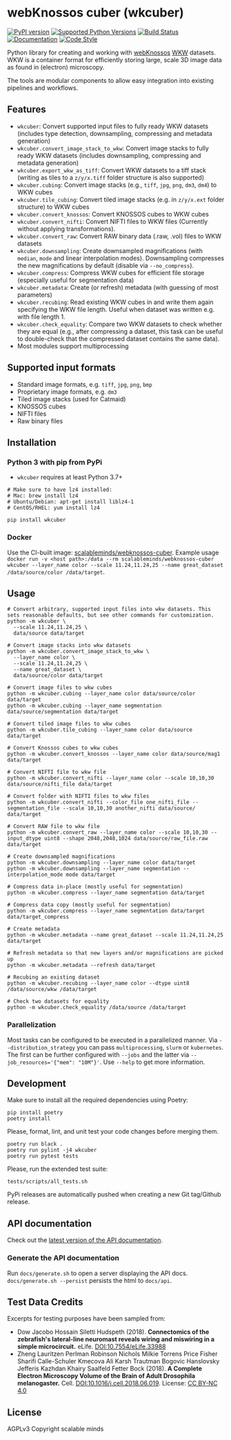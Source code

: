 # webKnossos cuber (wkcuber)
[![PyPI version](https://img.shields.io/pypi/v/wkcuber)](https://pypi.python.org/pypi/wkcuber)
[![Supported Python Versions](https://img.shields.io/pypi/pyversions/wkcuber.svg)](https://pypi.python.org/pypi/wkcuber)
[![Build Status](https://img.shields.io/github/workflow/status/scalableminds/webknossos-libs/CI/master)](https://github.com/scalableminds/webknossos-libs/actions?query=workflow%3A%22CI%22)
[![Documentation](https://img.shields.io/badge/docs-passing-brightgreen.svg)](https://docs.webknossos.org/wkcuber/index.html)
[![Code Style](https://img.shields.io/badge/code%20style-black-000000.svg)](https://github.com/psf/black)

Python library for creating and working with [webKnossos](https://webknossos.org) [WKW](https://github.com/scalableminds/webknossos-wrap) datasets. WKW is a container format for efficiently storing large, scale 3D image data as found in (electron) microscopy.

The tools are modular components to allow easy integration into existing pipelines and workflows.

## Features

* `wkcuber`: Convert supported input files to fully ready WKW datasets (includes type detection, downsampling, compressing and metadata generation)
* `wkcuber.convert_image_stack_to_wkw`: Convert image stacks to fully ready WKW datasets (includes downsampling, compressing and metadata generation)
* `wkcuber.export_wkw_as_tiff`: Convert WKW datasets to a tiff stack (writing as tiles to a `z/y/x.tiff` folder structure is also supported)
* `wkcuber.cubing`: Convert image stacks (e.g., `tiff`, `jpg`, `png`, `dm3`, `dm4`) to WKW cubes
* `wkcuber.tile_cubing`: Convert tiled image stacks (e.g. in `z/y/x.ext` folder structure) to WKW cubes
* `wkcuber.convert_knossos`: Convert KNOSSOS cubes to WKW cubes
* `wkcuber.convert_nifti`: Convert NIFTI files to WKW files (Currently without applying transformations).
* `wkcuber.convert_raw`: Convert RAW binary data (.raw, .vol) files to WKW datasets
* `wkcuber.downsampling`: Create downsampled magnifications (with `median`, `mode` and linear interpolation modes). Downsampling compresses the new magnifications by default (disable via `--no_compress`).
* `wkcuber.compress`: Compress WKW cubes for efficient file storage (especially useful for segmentation data)
* `wkcuber.metadata`: Create (or refresh) metadata (with guessing of most parameters)
* `wkcuber.recubing`: Read existing WKW cubes in and write them again specifying the WKW file length. Useful when dataset was written e.g. with file length 1.
* `wkcuber.check_equality`: Compare two WKW datasets to check whether they are equal (e.g., after compressing a dataset, this task can be useful to double-check that the compressed dataset contains the same data).
* Most modules support multiprocessing

## Supported input formats

* Standard image formats, e.g. `tiff`, `jpg`, `png`, `bmp`
* Proprietary image formats, e.g. `dm3`
* Tiled image stacks (used for Catmaid)
* KNOSSOS cubes
* NIFTI files
* Raw binary files

## Installation
### Python 3 with pip from PyPi
- `wkcuber` requires at least Python 3.7+

```
# Make sure to have lz4 installed:
# Mac: brew install lz4
# Ubuntu/Debian: apt-get install liblz4-1
# CentOS/RHEL: yum install lz4

pip install wkcuber
```

### Docker
Use the CI-built image: [scalableminds/webknossos-cuber](https://hub.docker.com/r/scalableminds/webknossos-cuber/). Example usage `docker run -v <host path>:/data --rm scalableminds/webknossos-cuber wkcuber --layer_name color --scale 11.24,11.24,25 --name great_dataset /data/source/color /data/target`.


## Usage

```
# Convert arbitrary, supported input files into wkw datasets. This sets reasonable defaults, but see other commands for customization.
python -m wkcuber \
  --scale 11.24,11.24,25 \
  data/source data/target

# Convert image stacks into wkw datasets
python -m wkcuber.convert_image_stack_to_wkw \
  --layer_name color \
  --scale 11.24,11.24,25 \
  --name great_dataset \
  data/source/color data/target

# Convert image files to wkw cubes
python -m wkcuber.cubing --layer_name color data/source/color data/target
python -m wkcuber.cubing --layer_name segmentation data/source/segmentation data/target

# Convert tiled image files to wkw cubes
python -m wkcuber.tile_cubing --layer_name color data/source data/target

# Convert Knossos cubes to wkw cubes
python -m wkcuber.convert_knossos --layer_name color data/source/mag1 data/target

# Convert NIFTI file to wkw file
python -m wkcuber.convert_nifti --layer_name color --scale 10,10,30 data/source/nifti_file data/target

# Convert folder with NIFTI files to wkw files
python -m wkcuber.convert_nifti --color_file one_nifti_file --segmentation_file --scale 10,10,30 another_nifti data/source/ data/target

# Convert RAW file to wkw file
python -m wkcuber.convert_raw --layer_name color --scale 10,10,30 --input_dtype uint8 --shape 2048,2048,1024 data/source/raw_file.raw data/target

# Create downsampled magnifications
python -m wkcuber.downsampling --layer_name color data/target
python -m wkcuber.downsampling --layer_name segmentation --interpolation_mode mode data/target

# Compress data in-place (mostly useful for segmentation)
python -m wkcuber.compress --layer_name segmentation data/target

# Compress data copy (mostly useful for segmentation)
python -m wkcuber.compress --layer_name segmentation data/target data/target_compress

# Create metadata
python -m wkcuber.metadata --name great_dataset --scale 11.24,11.24,25 data/target

# Refresh metadata so that new layers and/or magnifications are picked up
python -m wkcuber.metadata --refresh data/target

# Recubing an existing dataset
python -m wkcuber.recubing --layer_name color --dtype uint8 /data/source/wkw /data/target

# Check two datasets for equality
python -m wkcuber.check_equality /data/source /data/target
```

### Parallelization

Most tasks can be configured to be executed in a parallelized manner. Via `--distribution_strategy` you can pass `multiprocessing`, `slurm` or `kubernetes`. The first can be further configured with `--jobs` and the latter via `--job_resources='{"mem": "10M"}'`. Use `--help` to get more information.

## Development
Make sure to install all the required dependencies using Poetry:
```
pip install poetry
poetry install
```

Please, format, lint, and unit test your code changes before merging them.
```
poetry run black .
poetry run pylint -j4 wkcuber
poetry run pytest tests
```

Please, run the extended test suite:
```
tests/scripts/all_tests.sh
```

PyPi releases are automatically pushed when creating a new Git tag/Github release. 

## API documentation
Check out the [latest version of the API documentation](https://docs.webknossos.org/api/wkcuber.html).

### Generate the API documentation
Run `docs/generate.sh` to open a server displaying the API docs. `docs/generate.sh --persist` persists the html to `docs/api`.

## Test Data Credits
Excerpts for testing purposes have been sampled from:

* Dow Jacobo Hossain Siletti Hudspeth (2018). **Connectomics of the zebrafish's lateral-line neuromast reveals wiring and miswiring in a simple microcircuit.** eLife. [DOI:10.7554/eLife.33988](https://elifesciences.org/articles/33988)
* Zheng Lauritzen Perlman Robinson Nichols Milkie Torrens Price Fisher Sharifi Calle-Schuler Kmecova Ali Karsh Trautman Bogovic Hanslovsky Jefferis Kazhdan Khairy Saalfeld Fetter Bock (2018). **A Complete Electron Microscopy Volume of the Brain of Adult Drosophila melanogaster.** Cell. [DOI:10.1016/j.cell.2018.06.019](https://www.cell.com/cell/fulltext/S0092-8674(18)30787-6). License: [CC BY-NC 4.0](https://creativecommons.org/licenses/by-nc/4.0/)

## License
AGPLv3
Copyright scalable minds

